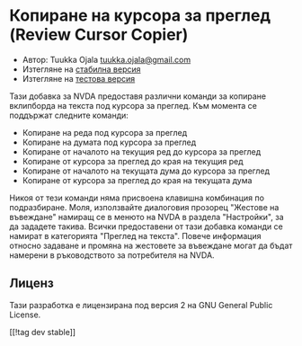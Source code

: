 # Копиране на курсора за преглед (Review Cursor Copier) #

* Автор: Tuukka Ojala <tuukka.ojala@gmail.com>
* Изтегляне на [стабилна версия][1]
* Изтегляне на [тестова версия][2]

Тази добавка за NVDA предоставя различни команди за копиране вклипборда на
текста под курсора за преглед. Към момента се поддържат следните команди:

* Копиране на реда под курсора за преглед
* Копиране на думата под курсора за преглед
* Копиране от началото на текущия ред до курсора за преглед
* Копиране от курсора за преглед до края на текущия ред
* Копиране от началото на текущата дума до курсора за преглед
* Копиране от курсора за преглед до края на текущата дума

Никоя от тези команди няма присвоена клавишна комбинация по
подразбиране. Моля, използвайте диалоговия прозорец "Жестове на въвеждане"
намиращ се в менюто на NVDA в раздела "Настройки", за да зададете
такива. Всички предоставени от тази добавка команди се намират в категорията
"Преглед на текста". Повече информация относно задаване и промяна на
жестовете за въвеждане могат да бъдат намерени в ръководството за
потребителя на NVDA.

## Лиценз

Тази разработка е лицензирана под версия 2 на GNU General Public License.

[[!tag dev stable]]

[1]: https://addons.nvda-project.org/files/get.php?file=rccp

[2]: https://addons.nvda-project.org/files/get.php?file=rccp-dev
